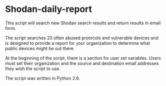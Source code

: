 # Shodan-daily-report
This script will search new Shodan search results and return results in email form. 

The script searches 23 often abused protocols and vulnerable devices and is designed to provide a report for your organization to determine what public devices might be out there. 

At the beginning of the script, there is a section for user set variables. Users must set their organization and the source and destination email addresses they wish the script to use. 

The script was written in Python 2.6. 
